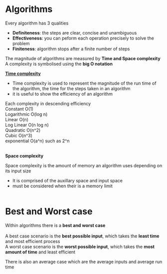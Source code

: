 # Algorithms

Every algorithm has 3 qualities
- <b>Definiteness</b>: the steps are clear, concise and unambiguous
- <b>Effectiveness</b>: you can peform each operation precisely to solve the problem
- <b>Finiteness</b>: algorithm stops after a finite number of steps

The magnitude of algorithms are measured by <b>Time and Space complexity</b><br>
A complexity is symbolised using the <b>big O notation</b>

<u>**Time complexity**</u><br>
- Time complexity is used to represent the magnitude of the run time of the algorithm, the time for the steps taken in an algorithm
- it is useful to show the efficiency of an algorithm

Each complexity in descending efficiency<br>
Constant O(1)<br>
Logarithmic O(log n)<br>
Linear O(n)<br>
Log Linear O(n log n)<br>
Quadratic O(n^2)<br>
Cubic O(n^3)<br>
exponential O(a^n) such as 2^n<br><br>


<b>Space complexity</b><br>

Space complexity is the amount of memory an algorithm uses depending on its input size<br>
- It is comprised of the auxillary space and input space
- must be considered when their is a memory limit<br><br>

# Best and Worst case
Within algorithms there is a **best and worst case**<br><br>
A best case scenario is the **best possible input**, which takes the **least time** and most efficient process<br>
A worst case scenario is the **worst possible input**, which takes the **most amount of time** and least efficient<br>

There is also an average case which are the average inputs and average run time 

